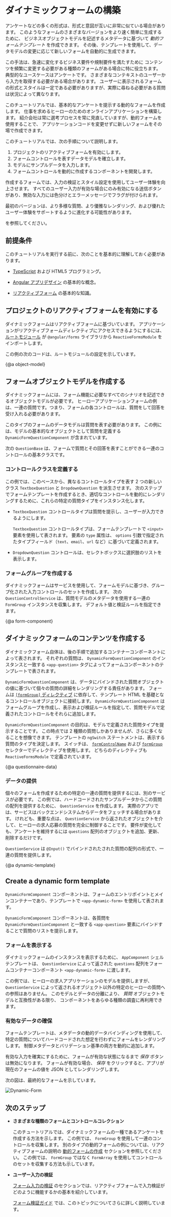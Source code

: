 # ダイナミックフォームの構築

アンケートなどの多くの形式は、形式と意図が互いに非常に似ている場合があります。
このようなフォームのさまざまなバージョンをより速く簡単に生成するために、
ビジネスオブジェクトモデルを記述するメタデータに基づいて *動的フォームテンプレート* を作成できます。
その後、テンプレートを使用して、データモデルの変更に応じて新しいフォームを自動的に生成できます。

この手法は、急速に変化するビジネス要件や規制要件を満たすために
コンテンツを頻繁に変更する必要がある種類のフォームがある場合に特に役立ちます。
典型的なユースケースはアンケートです。 さまざまなコンテキストのユーザーから入力を取得する必要がある場合があります。
ユーザーに表示されるフォームの形式とスタイルは一定である必要がありますが、実際に尋ねる必要がある質問は状況によって異なります。

このチュートリアルでは、基本的なアンケートを提示する動的なフォームを作成します。
仕事を求めるヒーローのためのオンラインアプリケーションを構築します。
紹介会社は常に選考プロセスを常に見直していますが、動的フォームを使用することで、
アプリケーションコードを変更せずに新しいフォームをその場で作成できます。

このチュートリアルでは、次の手順について説明します。

1. プロジェクトのリアクティブフォームを有効にします。
2. フォームコントロールを表すデータモデルを確立します。
3. モデルにサンプルデータを入力します。
4. フォームコントロールを動的に作成するコンポーネントを開発します。

作成するフォームでは、入力の検証とスタイル設定を使用してユーザー体験を向上させます。
すべてのユーザー入力が有効な場合にのみ有効になる送信ボタンがあり、無効な入力には色分けとエラーメッセージでフラグが付けられます。

最初のバージョンは、より多様な質問、より優雅なレンダリング、および優れたユーザー体験をサポートするように進化する可能性があります。

<div class="alert is-helpful">

<live-example name="dynamic-form"></live-example> を参照してください。

</div>

## 前提条件

このチュートリアルを実行する前に、次のことを基本的に理解しておく必要があります。

* [TypeScript](https://www.typescriptlang.org/docs/home.html "The TypeScript language") および HTML5 プログラミング。

* [Angular アプリデザイン](guide/architecture "Introduction to Angular app-design concepts") の基本的な概念。

* [リアクティブフォーム](guide/reactive-forms "Reactive forms guide") の基本的な知識。

## プロジェクトのリアクティブフォームを有効にする

ダイナミックフォームはリアクティブフォームに基づいています。 アプリケーションがリアクティブフォームディレクティブにアクセスできるようにするには、 [ルートモジュール](guide/bootstrapping "Learn about bootstrapping an app from the root module.") が `@angular/forms` ライブラリから `ReactiveFormsModule` をインポートします。

この例の次のコードは、ルートモジュールの設定を示しています。

<code-tabs>

  <code-pane header="app.module.ts" path="dynamic-form/src/app/app.module.ts">

  </code-pane>

  <code-pane header="main.ts" path="dynamic-form/src/main.ts">

  </code-pane>

</code-tabs>

{@a object-model}

## フォームオブジェクトモデルを作成する

ダイナミックフォームには、フォーム機能に必要なすべてのシナリオを記述できるオブジェクトモデルが必要です。
ヒーローアプリケーションフォームの例は、一連の質問です。つまり、フォームの各コントロールは、質問をして回答を受け入れる必要があります。

このタイプのフォームのデータモデルは質問を表す必要があります。
この例には、モデルの基本的なオブジェクトとして質問を定義する `DynamicFormQuestionComponent` が含まれています。

次の `QuestionBase` は、フォームで質問とその回答を表すことができる一連のコントロールの基本クラスです。

<code-example path="dynamic-form/src/app/question-base.ts" header="src/app/question-base.ts">

</code-example>

### コントロールクラスを定義する

この例では、このベースから、異なるコントロールタイプを表す
2 つの新しいクラス `TextboxQuestion` と `DropdownQuestion` を派生させます。
次のステップでフォームテンプレートを作成するとき、適切なコントロールを動的にレンダリングするために、これらの特定の質問タイプをインスタンス化します。

* `TextboxQuestion` コントロールタイプは質問を提示し、ユーザーが入力できるようにします。

   <code-example path="dynamic-form/src/app/question-textbox.ts" header="src/app/question-textbox.ts"></code-example>

   `TextboxQuestion` コントロールタイプは、フォームテンプレートで `<input>` 要素を使用して表されます。
   要素の `type` 属性は、 `options` 引数で指定されたタイプフィールド（`text`、`email`、`url` など）に基づいて定義されます。

* `DropdownQuestion` コントロールは、セレクトボックスに選択肢のリストを表示します。

   <code-example path="dynamic-form/src/app/question-dropdown.ts" header="src/app/question-dropdown.ts"></code-example>

### フォームグループを作成する

ダイナミックフォームはサービスを使用して、フォームモデルに基づき、グループ化された入力コントロールのセットを作成します。
次の `QuestionControlService` は、質問モデルのメタデータを使用する一連の `FormGroup` インスタンスを収集します。 デフォルト値と検証ルールを指定できます。

<code-example path="dynamic-form/src/app/question-control.service.ts" header="src/app/question-control.service.ts"></code-example>

{@a form-component}

## ダイナミックフォームのコンテンツを作成する

ダイナミックフォーム自体は、後の手順で追加するコンテナーコンポーネントによって表されます。
それぞれの質問は、 `DynamicFormQuestionComponent` のインスタンスと一致する `<app-question>` タグによってフォームコンポーネントのテンプレートで表されます。

`DynamicFormQuestionComponent` は、データにバインドされた質問オブジェクトの値に基づいて個々の質問の詳細をレンダリングする責任があります。
フォームは [`[formGroup]` ディレクティブ](api/forms/FormGroupDirective "API reference") に依存して、テンプレート HTML を基礎となるコントロールオブジェクトに接続します。
`DynamicFormQuestionComponent` はフォームグループを作成し、表示および検証ルールを指定して、質問モデルで定義されたコントロールをそれらに追加します。

<code-tabs>

  <code-pane header="dynamic-form-question.component.html" path="dynamic-form/src/app/dynamic-form-question.component.html">

  </code-pane>

  <code-pane header="dynamic-form-question.component.ts" path="dynamic-form/src/app/dynamic-form-question.component.ts">

  </code-pane>

</code-tabs>

`DynamicFormQuestionComponent` の目的は、モデルで定義された質問タイプを提示することです。
この時点では 2 種類の質問しかありませんが、さらに多くなることを想像できます。
テンプレートの `ngSwitch` ステートメントは、表示する質問のタイプを決定します。
スイッチは、 [`formControlName`](api/forms/FormControlName "FormControlName directive API reference") および [`formGroup`](api/forms/FormGroupDirective "FormGroupDirective API reference") セレクターでディレクティブを使用します。 どちらのディレクティブも `ReactiveFormsModule` で定義されています。

{@a questionnaire-data}

### データの提供

個々のフォームを作成するための特定の一連の質問を提供するには、別のサービスが必要です。
この例では、ハードコードされたサンプルデータからこの質問の配列を提供するために、 `QuestionService` を作成します。
実際のアプリでは、サービスはバックエンドシステムからデータをフェッチする場合があります。
けれども、重要な点は、 `QuestionService` から返されたオブジェクトを介して、ヒーローの求人応募の質問を完全に制御することです。
要件が変化しても、アンケートを維持するには `questions` 配列のオブジェクトを追加、更新、削除するだけです。


`QuestionService` は `@Input()` でバインドされたされた質問の配列の形式で、一連の質問を提供します。

<code-example path="dynamic-form/src/app/question.service.ts" header="src/app/question.service.ts">

</code-example>


{@a dynamic-template}

## Create a dynamic form template

`DynamicFormComponent` コンポーネントは、フォームのエントリポイントとメインコンテナーであり、テンプレートで `<app-dynamic-form>` を使用して表されます。

`DynamicFormComponent` コンポーネントは、各質問を `DynamicFormQuestionComponent` と一致する `<app-question>` 要素にバインドすることで質問のリストを提示します。

<code-tabs>

  <code-pane header="dynamic-form.component.html" path="dynamic-form/src/app/dynamic-form.component.html">

  </code-pane>

  <code-pane header="dynamic-form.component.ts" path="dynamic-form/src/app/dynamic-form.component.ts">

  </code-pane>

</code-tabs>

### フォームを表示する

ダイナミックフォームのインスタンスを表示するために、 `AppComponent` シェルテンプレートは、 `QuestionService` によって返された `questions` 配列をフォームコンテナーコンポーネント `<app-dynamic-form>` に渡します。

<code-example path="dynamic-form/src/app/app.component.ts" header="app.component.ts">

</code-example>

この例では、ヒーローの求人アプリケーションのモデルを提供しますが、
`QuestionService` によって返されるオブジェクト以外の特定のヒーローの質問への参照はありません。
このモデルとデータの分離により、 *質問* オブジェクトモデルと互換性がある限り、
コンポーネントをあらゆる種類の調査に再利用できます。

### 有効なデータの確保

フォームテンプレートは、メタデータの動的データバインディングを使用して、
特定の質問についてハードコードされた想定を行わずにフォームをレンダリングします。
制御メタデータとバリデーション基準の両方を動的に追加します。

有効な入力を確実にするために、フォームが有効な状態になるまで *保存* ボタンは無効になります。
フォームが有効な場合、 *保存* をクリックすると、アプリが現在のフォームの値を JSON としてレンダリングします。

次の図は、最終的なフォームを示しています。

<div class="lightbox">
  <img src="generated/images/guide/dynamic-form/dynamic-form.png" alt="Dynamic-Form">
</div>

## 次のステップ

* **さまざまな種類のフォームとコントロールコレクション**

   このチュートリアルでは、ダイナミックフォームの一種であるアンケートを作成する方法を示します。
   この例では、 `FormGroup` を使用して一連のコントロールを収集します。
   別のタイプの動的フォームの例については、リアクティブフォームの説明の [動的フォームの作成](guide/reactive-forms#creating-dynamic-forms "Create dynamic forms with arrays") セクションを参照してください。
   この例では、 `FormGroup` ではなく `FormArray` を使用してコントロールのセットを収集する方法も示しています。

* **ユーザー入力の検証**

   [フォーム入力の検証](guide/reactive-forms#validating-form-input "Basic input validation") のセクションでは、リアクティブフォームで入力検証がどのように機能するかの基本を紹介しています。

   [フォーム検証ガイド](guide/form-validation "Form validation guide") では、このトピックについてさらに詳しく説明しています。
